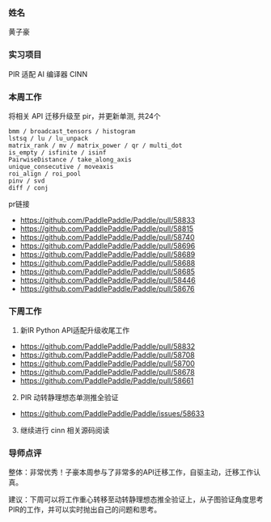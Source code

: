 ### 姓名

黄子豪

### 实习项目

PIR 适配 AI 编译器 CINN

### 本周工作

将相关 API 迁移升级至 pir，并更新单测, 共24个

```
bmm / broadcast_tensors / histogram
lstsq / lu / lu_unpack
matrix_rank / mv / matrix_power / qr / multi_dot
is_empty / isfinite / isinf
PairwiseDistance / take_along_axis
unique_consecutive / moveaxis
roi_align / roi_pool
pinv / svd
diff / conj
```

pr链接

- https://github.com/PaddlePaddle/Paddle/pull/58833
- https://github.com/PaddlePaddle/Paddle/pull/58815
- https://github.com/PaddlePaddle/Paddle/pull/58740
- https://github.com/PaddlePaddle/Paddle/pull/58696
- https://github.com/PaddlePaddle/Paddle/pull/58689
- https://github.com/PaddlePaddle/Paddle/pull/58688
- https://github.com/PaddlePaddle/Paddle/pull/58685
- https://github.com/PaddlePaddle/Paddle/pull/58446
- https://github.com/PaddlePaddle/Paddle/pull/58676


### 下周工作

1. 新IR Python API适配升级收尾工作

- https://github.com/PaddlePaddle/Paddle/pull/58832
- https://github.com/PaddlePaddle/Paddle/pull/58708
- https://github.com/PaddlePaddle/Paddle/pull/58700
- https://github.com/PaddlePaddle/Paddle/pull/58678
- https://github.com/PaddlePaddle/Paddle/pull/58661


2. PIR 动转静理想态单测推全验证

- https://github.com/PaddlePaddle/Paddle/issues/58633


3. 继续进行 cinn 相关源码阅读


### 导师点评
整体：非常优秀！子豪本周参与了非常多的API迁移工作，自驱主动，迁移工作认真。

建议：下周可以将工作重心转移至动转静理想态推全验证上，从子图验证角度思考PIR的工作，并可以实时抛出自己的问题和思考。

